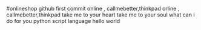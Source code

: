 #onlineshop 
github first commit
online , callmebetter,thinkpad
orline , callmebetter,thinkpad
take me to your heart take me to your soul
what can i do for you
python script language
hello world
